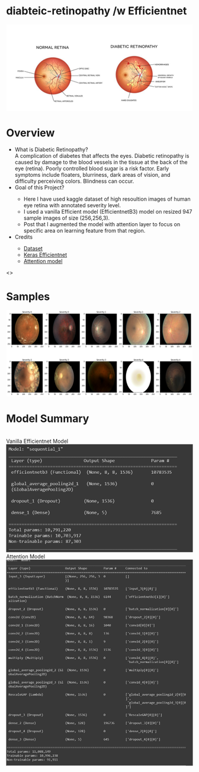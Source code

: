 # diabteic-retinopathy /w Efficientnet
<img src="Diabetic-Retinopathy_SS-Graphic-1080x500.jpg" alt="DR Graphics">

# Overview
<ul>
  <li>What is Diabetic Retinopathy?</li>
  A complication of diabetes that affects the eyes. Diabetic retinopathy is caused by damage to the blood vessels in the tissue at the back of the eye (retina). Poorly controlled blood sugar is a risk factor. Early symptoms include floaters, blurriness, dark areas of vision, and difficulty perceiving colors. Blindness can occur.

  <li>Goal of this Project?</li>
  <ul>
    <li>Here I have used kaggle dataset of high resoultion images of human eye retina with annotated severity level.</li>
    <li>I used a vanilla Efficient model (EfficientnetB3) model on resized 947 sample images of size (256,256,3).</li>
    <li>Post that I augmented the model with attention layer to focus on specific area on learning feature from that region.</li>
   </ul>
   <li>Credits</li>
   <ul>
      <li><a href = "https://www.kaggle.com/c/diabetic-retinopathy-detection/overview"> Dataset</a></li>
      <li><a href = "https://keras.io/examples/vision/image_classification_efficientnet_fine_tuning/"> Keras Efficientnet</a></li>
      <li><a href = "https://www.kaggle.com/kmader/inceptionv3-for-retinopathy-gpu-hr#Attention-Model"> Attention model</a></li>
   </ul>
</ul>

<>
# Samples
<img src="samples.png" alt="Samples">

# Model Summary
<br>
Vanilla Efficientnet Model
<br>
<img src="Vanilla_Efficientnet_summary.png" alt="Vanilla Efficientnet Model Summary">
<br>
Attention Model
<br>
<img src="Attention_model_summary.png" alt="Attention Model Summary">
